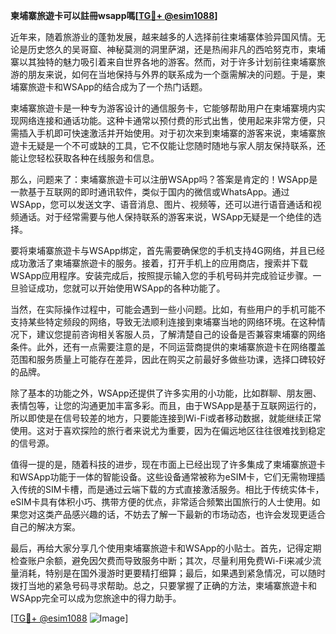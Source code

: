 **柬埔寨旅遊卡可以註冊wsapp嗎[[TG💪+ @esim1088](https://t.me/s/esim1088)]**

近年来，随着旅游业的蓬勃发展，越来越多的人选择前往柬埔寨体验异国风情。无论是历史悠久的吴哥窟、神秘莫测的洞里萨湖，还是热闹非凡的西哈努克市，柬埔寨以其独特的魅力吸引着来自世界各地的游客。然而，对于许多计划前往柬埔寨旅游的朋友来说，如何在当地保持与外界的联系成为一个亟需解决的问题。于是，柬埔寨旅遊卡和WSApp的结合成为了一个热门话题。

柬埔寨旅遊卡是一种专为游客设计的通信服务卡，它能够帮助用户在柬埔寨境内实现网络连接和通话功能。这种卡通常以预付费的形式出售，使用起来非常方便，只需插入手机即可快速激活并开始使用。对于初次来到柬埔寨的游客来说，柬埔寨旅遊卡无疑是一个不可或缺的工具，它不仅能让您随时随地与家人朋友保持联系，还能让您轻松获取各种在线服务和信息。

那么，问题来了：柬埔寨旅遊卡可以注册WSApp吗？答案是肯定的！WSApp是一款基于互联网的即时通讯软件，类似于国内的微信或WhatsApp。通过WSApp，您可以发送文字、语音消息、图片、视频等，还可以进行语音通话和视频通话。对于经常需要与他人保持联系的游客来说，WSApp无疑是一个绝佳的选择。

要将柬埔寨旅遊卡与WSApp绑定，首先需要确保您的手机支持4G网络，并且已经成功激活了柬埔寨旅遊卡的服务。接着，打开手机上的应用商店，搜索并下载WSApp应用程序。安装完成后，按照提示输入您的手机号码并完成验证步骤。一旦验证成功，您就可以开始使用WSApp的各种功能了。

当然，在实际操作过程中，可能会遇到一些小问题。比如，有些用户的手机可能不支持某些特定频段的网络，导致无法顺利连接到柬埔寨当地的网络环境。在这种情况下，建议您提前咨询相关客服人员，了解清楚自己的设备是否兼容柬埔寨的网络条件。此外，还有一点需要注意的是，不同运营商提供的柬埔寨旅遊卡在网络覆盖范围和服务质量上可能存在差异，因此在购买之前最好多做些功课，选择口碑较好的品牌。

除了基本的功能之外，WSApp还提供了许多实用的小功能，比如群聊、朋友圈、表情包等，让您的沟通更加丰富多彩。而且，由于WSApp是基于互联网运行的，所以即使是在信号较差的地方，只要能连接到Wi-Fi或者移动数据，就能继续正常使用。这对于喜欢探险的旅行者来说尤为重要，因为在偏远地区往往很难找到稳定的信号源。

值得一提的是，随着科技的进步，现在市面上已经出现了许多集成了柬埔寨旅遊卡和WSApp功能于一体的智能设备。这些设备通常被称为eSIM卡，它们无需物理插入传统的SIM卡槽，而是通过云端下载的方式直接激活服务。相比于传统实体卡，eSIM卡具有体积小巧、携带方便的优点，非常适合频繁出国旅行的人士使用。如果您对这类产品感兴趣的话，不妨去了解一下最新的市场动态，也许会发现更适合自己的解决方案。

最后，再给大家分享几个使用柬埔寨旅遊卡和WSApp的小贴士。首先，记得定期检查账户余额，避免因欠费而导致服务中断；其次，尽量利用免费Wi-Fi来减少流量消耗，特别是在国外漫游时更要精打细算；最后，如果遇到紧急情况，可以随时拨打当地的紧急号码寻求帮助。总之，只要掌握了正确的方法，柬埔寨旅遊卡和WSApp完全可以成为您旅途中的得力助手。

[[TG💪+ @esim1088](https://t.me/s/esim1088) ![Image](https://i.postimg.cc/4NQfJmqS/Snipaste-2025-05-13-00-14-12.png)]